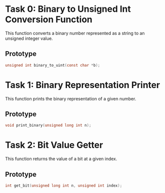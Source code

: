 # Task 0: Binary to Unsigned Int Conversion Function
This function converts a binary number represented as a string to an unsigned integer value.
## Prototype

```c
unsigned int binary_to_uint(const char *b);
```

# Task 1: Binary Representation Printer

This function prints the binary representation of a given number.

## Prototype

```c
void print_binary(unsigned long int n);
```

# Task 2: Bit Value Getter

This function returns the value of a bit at a given index.

## Prototype

```c
int get_bit(unsigned long int n, unsigned int index);
```
